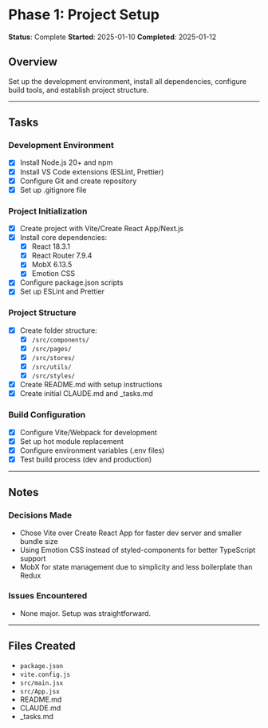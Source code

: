 # Phase 1: Project Setup

**Status**: Complete
**Started**: 2025-01-10
**Completed**: 2025-01-12

## Overview
Set up the development environment, install all dependencies, configure build tools, and establish project structure.

---

## Tasks

### Development Environment
- [x] Install Node.js 20+ and npm
- [x] Install VS Code extensions (ESLint, Prettier)
- [x] Configure Git and create repository
- [x] Set up .gitignore file

### Project Initialization
- [x] Create project with Vite/Create React App/Next.js
- [x] Install core dependencies:
  - [x] React 18.3.1
  - [x] React Router 7.9.4
  - [x] MobX 6.13.5
  - [x] Emotion CSS
- [x] Configure package.json scripts
- [x] Set up ESLint and Prettier

### Project Structure
- [x] Create folder structure:
  - [x] `/src/components/`
  - [x] `/src/pages/`
  - [x] `/src/stores/`
  - [x] `/src/utils/`
  - [x] `/src/styles/`
- [x] Create README.md with setup instructions
- [x] Create initial CLAUDE.md and _tasks.md

### Build Configuration
- [x] Configure Vite/Webpack for development
- [x] Set up hot module replacement
- [x] Configure environment variables (.env files)
- [x] Test build process (dev and production)

---

## Notes

### Decisions Made
- Chose Vite over Create React App for faster dev server and smaller bundle size
- Using Emotion CSS instead of styled-components for better TypeScript support
- MobX for state management due to simplicity and less boilerplate than Redux

### Issues Encountered
- None major. Setup was straightforward.

---

## Files Created
- `package.json`
- `vite.config.js`
- `src/main.jsx`
- `src/App.jsx`
- README.md
- CLAUDE.md
- _tasks.md
